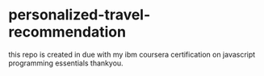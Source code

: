 # personalized-travel-recommendation
this repo is created in due with my ibm coursera certification on javascript programming essentials
thankyou.
